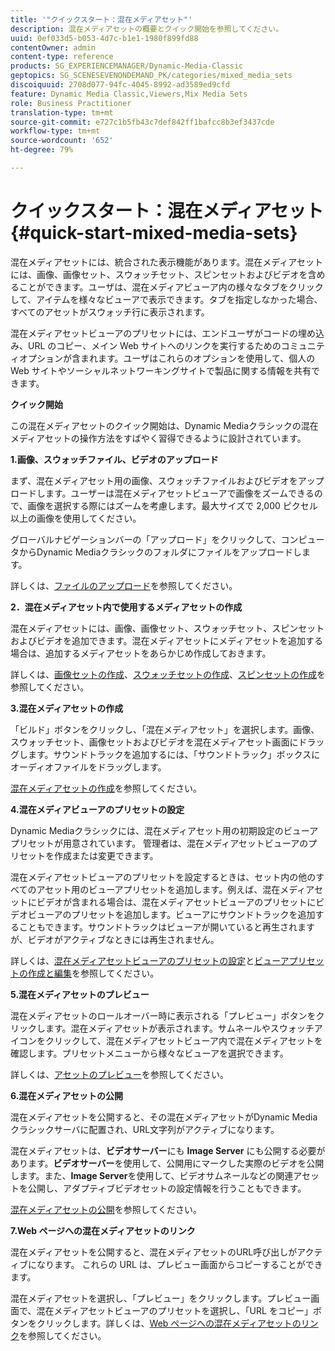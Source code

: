 ```yaml
---
title: '"クイックスタート：混在メディアセット"'
description: 混在メディアセットの概要とクイック開始を参照してください。
uuid: 0ef033d5-b053-4d7c-b1e1-1980f899fd88
contentOwner: admin
content-type: reference
products: SG_EXPERIENCEMANAGER/Dynamic-Media-Classic
geptopics: SG_SCENESEVENONDEMAND_PK/categories/mixed_media_sets
discoiquuid: 2708d077-94fc-4045-8992-ad3589ed9cfd
feature: Dynamic Media Classic,Viewers,Mix Media Sets
role: Business Practitioner
translation-type: tm+mt
source-git-commit: e727c1b5fb43c7def842ff1bafcc8b3ef3437cde
workflow-type: tm+mt
source-wordcount: '652'
ht-degree: 79%

---
```



# クイックスタート：混在メディアセット{#quick-start-mixed-media-sets}

 混在メディアセットには、統合された表示機能があります。混在メディアセットには、画像、画像セット、スウォッチセット、スピンセットおよびビデオを含めることができます。ユーザは、混在メディアビューア内の様々なタブをクリックして、アイテムを様々なビューアで表示できます。タブを指定しなかった場合、すべてのアセットがスウォッチ行に表示されます。

混在メディアセットビューアのプリセットには、エンドユーザがコードの埋め込み、URL のコピー、メイン Web サイトへのリンクを実行するためのコミュニティオプションが含まれます。ユーザはこれらのオプションを使用して、個人の Web サイトやソーシャルネットワーキングサイトで製品に関する情報を共有できます。

**クイック開始**

この混在メディアセットのクイック開始は、Dynamic Mediaクラシックの混在メディアセットの操作方法をすばやく習得できるように設計されています。

**1.画像、スウォッチファイル、ビデオのアップロード**

まず、混在メディアセット用の画像、スウォッチファイルおよびビデオをアップロードします。ユーザーは混在メディアセットビューアで画像をズームできるので、画像を選択する際にはズームを考慮します。最大サイズで 2,000 ピクセル以上の画像を使用してください。

グローバルナビゲーションバーの「アップロード」をクリックして、コンピュータからDynamic Mediaクラシックのフォルダにファイルをアップロードします。

詳しくは、[ファイルのアップロード](uploading-files.md#uploading-your-files)を参照してください。

**2．混在メディアセット内で使用するメディアセットの作成**

混在メディアセットには、画像、画像セット、スウォッチセット、スピンセットおよびビデオを追加できます。混在メディアセットにメディアセットを追加する場合は、追加するメディアセットをあらかじめ作成しておきます。

詳しくは、[画像セットの作成](creating-image-set.md#creating-an-image-set)、[スウォッチセットの作成](creating-swatch-set.md#creating-a-swatch-set)、[スピンセットの作成](creating-spin-set.md#creating-a-spin-set)を参照してください。

**3.混在メディアセットの作成**

「ビルド」ボタンをクリックし、「混在メディアセット」を選択します。画像、スウォッチセット、画像セットおよびビデオを混在メディアセット画面にドラッグします。サウンドトラックを追加するには、「サウンドトラック」ボックスにオーディオファイルをドラッグします。

[混在メディアセットの作成](creating-mixed-media-set.md#creating-a-mixed-media-set)を参照してください。

**4.混在メディアビューアのプリセットの設定**

Dynamic Mediaクラシックには、混在メディアセット用の初期設定のビューアプリセットが用意されています。 管理者は、混在メディアセットビューアのプリセットを作成または変更できます。

混在メディアセットビューアのプリセットを設定するときは、セット内の他のすべてのアセット用のビューアプリセットを追加します。例えば、混在メディアセットにビデオが含まれる場合は、混在メディアセットビューアのプリセットにビデオビューアのプリセットを追加します。ビューアにサウンドトラックを追加することもできます。サウンドトラックはビューアが開いていると再生されますが、ビデオがアクティブなときには再生されません。

詳しくは、[混在メディアセットビューアのプリセットの設定](setting-mixed-media-set-viewer.md#setting-up-a-mixed-media-set-viewer-preset)と[ビューアプリセットの作成と編集](application-setup.md#adding-and-editing-viewer-presets)を参照してください。

**5.混在メディアセットのプレビュー**

混在メディアセットのロールオーバー時に表示される「プレビュー」ボタンをクリックします。混在メディアセットが表示されます。サムネールやスウォッチアイコンをクリックして、混在メディアセットビューア内で混在メディアセットを確認します。プリセットメニューから様々なビューアを選択できます。

詳しくは、[アセットのプレビュー](previewing-asset.md#previewing-an-asset)を参照してください。

**6.混在メディアセットの公開**

混在メディアセットを公開すると、その混在メディアセットがDynamic Mediaクラシックサーバに配置され、URL文字列がアクティブになります。

混在メディアセットは、**ビデオサーバー**&#x200B;にも **Image Server** にも公開する必要があります。**ビデオサーバー**&#x200B;を使用して、公開用にマークした実際のビデオを公開します。また、**Image Server**&#x200B;を使用して、ビデオサムネールなどの関連アセットを公開し、アダプティブビデオセットの設定情報を行うこともできます。

[混在メディアセットの公開](publishing-mixed-media-set.md#publishing-a-mixed-media-set)を参照してください。

**7.Web ページへの混在メディアセットのリンク**

混在メディアセットを公開すると、混在メディアセットのURL呼び出しがアクティブになります。 これらの URL は、プレビュー画面からコピーすることができます。

混在メディアセットを選択し、「プレビュー」をクリックします。プレビュー画面で、混在メディアセットビューアのプリセットを選択し、「URL をコピー」ボタンをクリックします。詳しくは、[Web ページへの混在メディアセットのリンク](linking-mixed-media-set-web.md#linking-a-mixed-media-set-to-a-web-page)を参照してください。
